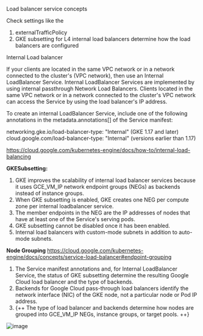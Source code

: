 Load balancer service concepts

Check settings like the 
  1. externalTrafficPolicy 
  2. GKE subsetting 
for L4 internal load balancers determine how the load balancers are configured

Internal Load balancer

If your clients are located in the same VPC network or in a network connected to the cluster's (VPC network), then use an Internal LoadBalancer Service. Internal LoadBalancer Services are implemented by using internal passthrough Network Load Balancers. Clients located in the same VPC network or in a network connected to the cluster's VPC network can access the Service by using the load balancer's IP address.

To create an internal LoadBalancer Service, include one of the following annotations in the metadata.annotations[] of the Service manifest:

networking.gke.io/load-balancer-type: "Internal" (GKE 1.17 and later)
cloud.google.com/load-balancer-type: "Internal" (versions earlier than 1.17)

https://cloud.google.com/kubernetes-engine/docs/how-to/internal-load-balancing

**GKESubsetting:**

1. GKE improves the scalability of internal load balancer services because it uses GCE_VM_IP network endpoint groups (NEGs) as backends instead of instance groups. 
2. When GKE subsetting is enabled, GKE creates one NEG per compute zone per internal loadbalancer service.
3. The member endpoints in the NEG are the IP addresses of nodes that have at least one of the Service's serving pods.
4. GKE subsetting cannot be disabled once it has been enabled.
5. Internal load balancers with custom-mode subnets in addition to auto-mode subnets.

**Node Grouping**
https://cloud.google.com/kubernetes-engine/docs/concepts/service-load-balancer#endpoint-grouping

1. The Service manifest annotations and, for Internal LoadBalancer Service, the status of GKE subsetting determine the resulting Google Cloud load balancer and the type of backends. 
2. Backends for Google Cloud pass-through load balancers identify the network interface (NIC) of the GKE node, not a particular node or Pod IP address.
3. {++ The type of load balancer and backends determine how nodes are grouped into GCE_VM_IP NEGs, instance groups, or target pools. ++}

![image](https://github.com/csskliveus/GcpLeaning/assets/53880733/8ef63faa-aecc-434b-9fbe-a2cb19242773)
